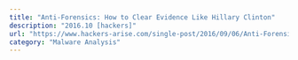 ```yaml
---
title: "Anti-Forensics: How to Clear Evidence Like Hillary Clinton"
description: "2016.10 [hackers]"
url: "https://www.hackers-arise.com/single-post/2016/09/06/Anti-Forensics-How-to-Clean-Evidence-Like-Hillary-Clinton"
category: "Malware Analysis"
---
```

